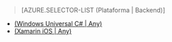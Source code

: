 ﻿> [AZURE.SELECTOR-LIST (Plataforma | Backend)]
- [(Windows Universal C# | Any)](../articles/app-service-mobile-windows-store-dotnet-get-started-offline-data-preview.md)
- [(Xamarin iOS | Any)](../articles/app-service-mobile-xamarin-ios-get-started-offline-data-preview.md)

<!--HONumber=52--> 
